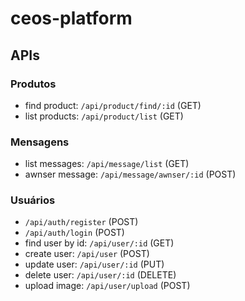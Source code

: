 # ceos-platform

## APIs

### Produtos

- find product: `/api/product/find/:id` (GET)
- list products: `/api/product/list` (GET)

### Mensagens

- list messages: `/api/message/list` (GET)
- awnser message: `/api/message/awnser/:id` (POST)

### Usuários

- `/api/auth/register` (POST)
- `/api/auth/login` (POST)
- find user by id: `/api/user/:id` (GET)
- create user: `/api/user` (POST)
- update user: `/api/user/:id` (PUT)
- delete user: `/api/user/:id` (DELETE)
- upload image: `/api/user/upload` (POST)